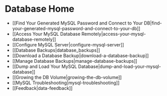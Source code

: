 # Database Home

* [[Find Your Generated MySQL Password and Connect to Your DB|find-your-generated-mysql-password-and-connect-to-your-db]]
* [[Access Your MySQL Database Remotely|access-your-mysql-database-remotely]]
* [[Configure MySQL Server|configure-mysql-server]]
* [[Database Backups|database_backups]]
* [[Download a Database Backup|download-a-database-backup]]
* [[Manage Database Backups|manage-database-backups]]
* [[Dump and Load Your MySQL Database|dump-and-load-your-mysql-database]]
* [[Growing the DB Volume|growing-the-db-volume]]
* [[MySQL Troubleshooting|mysql-troubleshooting]]
* [[Feedback|data-feedback]]